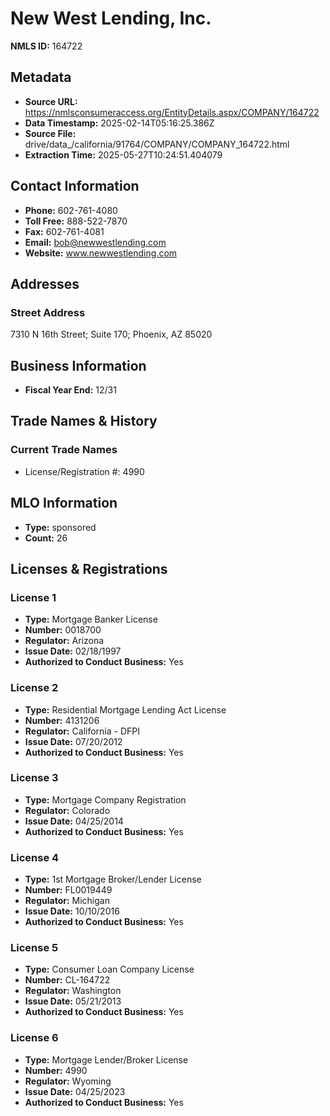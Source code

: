 # New West Lending, Inc.

**NMLS ID:** 164722

## Metadata
- **Source URL:** https://nmlsconsumeraccess.org/EntityDetails.aspx/COMPANY/164722
- **Data Timestamp:** 2025-02-14T05:16:25.386Z
- **Source File:** drive/data_/california/91764/COMPANY/COMPANY_164722.html
- **Extraction Time:** 2025-05-27T10:24:51.404079

## Contact Information
- **Phone:** 602-761-4080
- **Toll Free:** 888-522-7870
- **Fax:** 602-761-4081
- **Email:** bob@newwestlending.com
- **Website:** www.newwestlending.com

## Addresses
### Street Address
7310 N 16th Street; Suite 170; Phoenix, AZ 85020

## Business Information
- **Fiscal Year End:** 12/31

## Trade Names & History
### Current Trade Names
- License/Registration #: 4990

## MLO Information
- **Type:** sponsored
- **Count:** 26

## Licenses & Registrations

### License 1
- **Type:** Mortgage Banker License
- **Number:** 0018700
- **Regulator:** Arizona
- **Issue Date:** 02/18/1997
- **Authorized to Conduct Business:** Yes

### License 2
- **Type:** Residential Mortgage Lending Act License
- **Number:** 4131206
- **Regulator:** California - DFPI
- **Issue Date:** 07/20/2012
- **Authorized to Conduct Business:** Yes

### License 3
- **Type:** Mortgage Company Registration
- **Regulator:** Colorado
- **Issue Date:** 04/25/2014
- **Authorized to Conduct Business:** Yes

### License 4
- **Type:** 1st Mortgage Broker/Lender License
- **Number:** FL0019449
- **Regulator:** Michigan
- **Issue Date:** 10/10/2016
- **Authorized to Conduct Business:** Yes

### License 5
- **Type:** Consumer Loan Company License
- **Number:** CL-164722
- **Regulator:** Washington
- **Issue Date:** 05/21/2013
- **Authorized to Conduct Business:** Yes

### License 6
- **Type:** Mortgage Lender/Broker License
- **Number:** 4990
- **Regulator:** Wyoming
- **Issue Date:** 04/25/2023
- **Authorized to Conduct Business:** Yes
